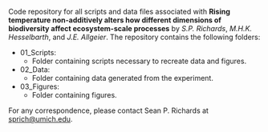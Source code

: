 Code repository for all scripts and data files associated with **Rising temperature non-additively alters how different dimensions of biodiversity affect ecosystem-scale processes** by _S.P. Richards_, _M.H.K. Hesselbarth_, and _J.E. Allgeier_.
The repository contains the following folders:
- 01_Scripts:
  - Folder containing scripts necessary to recreate data and figures.
- 02_Data:
  - Folder containing data generated from the experiment.
- 03_Figures:
  - Folder containing figures.
 
For any correspondence, please contact Sean P. Richards at sprich@umich.edu.
